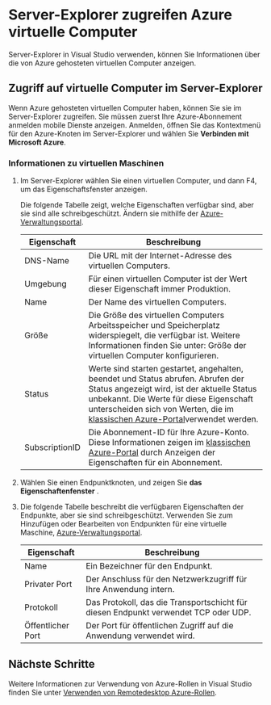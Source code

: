 <properties
   pageTitle="Server-Explorer Azure virtuellen Maschinen zugreifen | Microsoft Azure"
   description="Erhalten Sie ein Überblick zum Anzeigen erstellen und Verwalten von Azure virtuelle Maschinen (VMs) im Server-Explorer in Visual Studio."
   services="visual-studio-online"
   documentationCenter="na"
   authors="TomArcher"
   manager="douge"
   editor="" />
<tags
   ms.service="multiple"
   ms.devlang="dotnet"
   ms.topic="article"
   ms.tgt_pltfrm="na"
   ms.workload="multiple"
   ms.date="08/15/2016"
   ms.author="tarcher" />

# <a name="accessing-azure-virtual-machines-from-server-explorer"></a>Server-Explorer zugreifen Azure virtuelle Computer

Server-Explorer in Visual Studio verwenden, können Sie Informationen über die von Azure gehosteten virtuellen Computer anzeigen.

## <a name="accessing-virtual-machines-in-server-explorer"></a>Zugriff auf virtuelle Computer im Server-Explorer

Wenn Azure gehosteten virtuellen Computer haben, können Sie sie im Server-Explorer zugreifen. Sie müssen zuerst Ihre Azure-Abonnement anmelden mobile Dienste anzeigen. Anmelden, öffnen Sie das Kontextmenü für den Azure-Knoten im Server-Explorer und wählen Sie **Verbinden mit Microsoft Azure**.

### <a name="to-get-information-about-your-virtual-machines"></a>Informationen zu virtuellen Maschinen

1. Im Server-Explorer wählen Sie einen virtuellen Computer, und dann F4, um das Eigenschaftsfenster anzeigen.

    Die folgende Tabelle zeigt, welche Eigenschaften verfügbar sind, aber sie sind alle schreibgeschützt. Ändern sie mithilfe der [Azure-Verwaltungsportal](http://go.microsoft.com/fwlink/?LinkID=213885).

  	|Eigenschaft|Beschreibung|
  	|---|---|
  	|DNS-Name|Die URL mit der Internet-Adresse des virtuellen Computers.|
  	|Umgebung|Für einen virtuellen Computer ist der Wert dieser Eigenschaft immer Produktion.|
  	|Name|Der Name des virtuellen Computers.|
  	|Größe|Die Größe des virtuellen Computers Arbeitsspeicher und Speicherplatz widerspiegelt, die verfügbar ist. Weitere Informationen finden Sie unter: Größe der virtuellen Computer konfigurieren.|
  	|Status|Werte sind starten gestartet, angehalten, beendet und Status abrufen. Abrufen der Status angezeigt wird, ist der aktuelle Status unbekannt. Die Werte für diese Eigenschaft unterscheiden sich von Werten, die im [klassischen Azure-Portal](http://go.microsoft.com/fwlink/?LinkID=213885)verwendet werden.|
  	|SubscriptionID|Die Abonnement-ID für Ihre Azure-Konto. Diese Informationen zeigen im [klassischen Azure-Portal](http://go.microsoft.com/fwlink/?LinkID=213885) durch Anzeigen der Eigenschaften für ein Abonnement.|

1. Wählen Sie einen Endpunktknoten, und zeigen Sie **das Eigenschaftenfenster** .

1. Die folgende Tabelle beschreibt die verfügbaren Eigenschaften der Endpunkte, aber sie sind schreibgeschützt. Verwenden Sie zum Hinzufügen oder Bearbeiten von Endpunkten für eine virtuelle Maschine, [Azure-Verwaltungsportal](http://go.microsoft.com/fwlink/?LinkID=213885). 

  	|Eigenschaft|Beschreibung|
  	|---|---|
  	|Name|Ein Bezeichner für den Endpunkt.|
  	|Privater Port|Der Anschluss für den Netzwerkzugriff für Ihre Anwendung intern.|
  	|Protokoll|Das Protokoll, das die Transportschicht für diesen Endpunkt verwendet TCP oder UDP.|
  	|Öffentlicher Port|Der Port für öffentlichen Zugriff auf die Anwendung verwendet wird.|

## <a name="next-steps"></a>Nächste Schritte

Weitere Informationen zur Verwendung von Azure-Rollen in Visual Studio finden Sie unter [Verwenden von Remotedesktop Azure-Rollen](vs-azure-tools-remote-desktop-roles.md).
